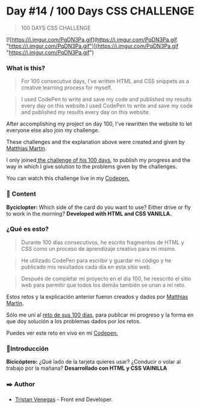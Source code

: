 # Day #14 / 100 Days CSS CHALLENGE
> 100 DAYS CSS CHALLENGE

[![https://i.imgur.com/PqDN3Pa.gif](https://i.imgur.com/PqDN3Pa.gif "https://i.imgur.com/PqDN3Pa.gif")](https://i.imgur.com/PqDN3Pa.gif "https://i.imgur.com/PqDN3Pa.gif")

### What is this?
> For 100 consecutive days, I've written HTML and CSS snippets as a creative learning process for myself.

> I used CodePen to write and save my code and published my results every day on this website.I used CodePen to write and save my code and published my results every day on this website.
> 
After accomplishing my project on day 100, I've rewritten the website to let everyone else also join my challenge.

These challenges and the explanation above were created and given by [Matthias Martin](https://www.stichwort-m.de/ "Matthias Martin").

I only joined[ the challenge of his 100 days](https://100dayscss.com/how-to/ " the challenge of his 100 days"), to publish my progress and the way in which I give solution to the problems given by the challenges.

You can watch this challenge live in my [Codepen.](https://codepen.io/TristanVenegas/pen/JjmVXaN "Codepen.")

### 📄 Content
**Byciclopter:** Which side of the card do you want to use? Either drive or fly to work in the morning?
**Developed with HTML and CSS VANILLA.**

### ¿Qué es esto?

> Durante 100 días consecutivos, he escrito fragmentos de HTML y CSS como un proceso de aprendizaje creativo para mí mismo.

> He utilizado CodePen para escribir y guardar mi código y he publicado mis resultados cada día en este sitio web.

> Después de completar mi proyecto en el día 100, he reescrito el sitio web para permitir que todos los demás también se unan a mi reto.

Estos retos y la explicación anterior fueron creados y dados por [Matthias Martin](https://www.stichwort-m.de/ "Matthias Martin").

Sólo me uní al [reto de sus 100 días](https://100dayscss.com/how-to/ "reto de sus 100 días"), para publicar mi progreso y la forma en que doy solución a los problemas dados por los retos.

Puedes ver este reto en vivo en mi [Codepen.](https://codepen.io/TristanVenegas/pen/JjmVXaN "Codepen.")

###  📄Introducción
**Bicicóptero:** ¿Qué lado de la tarjeta quieres usar? ¿Conducir o volar al trabajo por la mañana?
**Desarrollado con HTML y CSS VAINILLA**

### ✒️  Author
- [Tristan Venegas](https://github.com/TG-VA "Tristan Venegas") - Front end Developer.